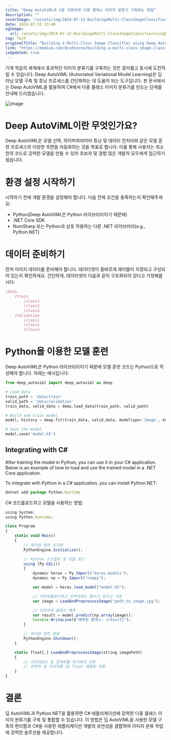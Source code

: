 ```yaml
---
title: "Deep AutoViML과 C을 사용하여 다중 클래스 이미지 분류기 구축하는 방법"
description: ""
coverImage: "/assets/img/2024-07-12-BuildingaMulti-ClassImageClassifierusingDeepAutoViMLandC_0.png"
date: 2024-07-12 23:49
ogImage: 
  url: /assets/img/2024-07-12-BuildingaMulti-ClassImageClassifierusingDeepAutoViMLandC_0.png
tag: Tech
originalTitle: "Building a Multi-Class Image Classifier using Deep AutoViML and C#"
link: "https://medium.com/@codezone/building-a-multi-class-image-classifier-using-deep-autoviml-and-c-62882d5df057"
isUpdated: true
---
```






기계 학습의 세계에서 효과적인 이미지 분류기를 구축하는 것은 흥미롭고 동시에 도전적일 수 있습니다. Deep AutoViML (Automated Variational Model Learning)은 딥 러닝 모델 구축 및 튜닝 프로세스를 간단화하는 데 도움이 되는 도구입니다. 본 문서에서는 Deep AutoViML을 활용하여 C#에서 다중 클래스 이미지 분류기를 만드는 단계를 안내해 드리겠습니다.

![image](/assets/img/2024-07-12-BuildingaMulti-ClassImageClassifierusingDeepAutoViMLandC_0.png)

# Deep AutoViML이란 무엇인가요?

Deep AutoViML은 모델 선택, 하이퍼파라미터 튜닝 및 데이터 전처리와 같은 모델 훈련 프로세스의 다양한 측면을 자동화하는 것을 목표로 합니다. 이를 통해 사용자는 최소한의 코드로 강력한 모델을 만들 수 있어 초보자 및 경험 많은 개발자 모두에게 접근하기 쉽습니다.

<div class="content-ad"></div>

# 환경 설정 시작하기

시작하기 전에 개발 환경을 설정해야 합니다. 다음 전제 조건을 충족하는지 확인해주세요:

- Python(Deep AutoViML은 Python 라이브러리이기 때문에)
- .NET Core SDK
- NumSharp 또는 Python과 상호 작용하는 다른 .NET 라이브러리(e.g., Python.NET)

# 데이터 준비하기

<div class="content-ad"></div>

먼저 이미지 데이터를 준비해야 합니다. 데이터셋이 올바르게 레이블이 지정되고 구성되어 있는지 확인하세요. 간단하게, 데이터셋이 다음과 같이 구조화되어 있다고 가정해봅시다:

```js
/data
    /train
        /class1
        /class2
        /class3
    /validation
        /class1
        /class2
        /class3
```

# Python을 이용한 모델 훈련

Deep AutoViML은 Python 라이브러리이기 때문에 모델 훈련 코드는 Python으로 작성해야 합니다. 아래는 예시입니다:

<div class="content-ad"></div>


```python
from deep_autoviml import deep_autoviml as deep

# Load data
train_path = 'data/train'
valid_path = 'data/validation'
train_data, valid_data = deep.load_data(train_path, valid_path)

# Build and train model
model, history = deep.fit(train_data, valid_data, modeltype='Image', keras_options={'class_mode':'categorical'})

# Save the model
model.save('model.h5')
```

## Integrating with C#

After training the model in Python, you can use it in your C# application. Below is an example of how to load and use the trained model in a .NET Core application.

To integrate with Python in a C# application, you can install Python.NET:


<div class="content-ad"></div>

```js
dotnet add package Python.Runtime
```

C# 코드를로드하고 모델을 사용하는 방법:

```js
using System;
using Python.Runtime;

class Program
{
    static void Main()
    {
        // 파이썬 엔진 초기화
        PythonEngine.Initialize();

        // Python 스크립트 및 모델 로드
        using (Py.GIL())
        {
            dynamic keras = Py.Import("keras.models");
            dynamic np = Py.Import("numpy");

            var model = keras.load_model("model.h5");

            // 이미지를로드하고 전처리하는 함수가 있다고 가정
            var image = LoadAndPreprocessImage("path_to_image.jpg");

            // 이미지의 클래스 예측
            var result = model.predict(np.array(image));
            Console.WriteLine($"예측된 클래스: {result}");
        }

        // 파이썬 엔진 종료
        PythonEngine.Shutdown();
    }

    static float[,] LoadAndPreprocessImage(string imagePath)
    {
        // 이미지로드 및 전처리를 여기에서 구현
        // 전처리 된 이미지를 2D float 배열로 반환
    }
}
```

# 결론

<div class="content-ad"></div>

딥 AutoViML과 Python.NET을 활용하면 C# 애플리케이션에 강력한 다중 클래스 이미지 분류기를 구축 및 통합할 수 있습니다. 이 방법은 딥 AutoViML을 사용한 모델 구축의 편리함과 C#을 사용한 애플리케이션 개발의 유연성을 결합하여 이미지 분류 작업에 강력한 솔루션을 제공합니다.